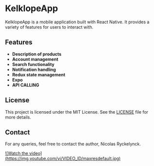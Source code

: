 # KelklopeApp

KelklopeApp is a mobile application built with React Native. It provides a variety of features for users to interact with.

## Features

- **Description of products**
- **Account management**
- **Search functionality**
- **Notification handling**
- **Redux state management**
- **Expo**
- **API CALLING**

## License

This project is licensed under the MIT License. See the [LICENSE](./LICENSE) file for more details.

## Contact

For any queries, feel free to contact the author, Nicolas Ryckelynck.

[![Watch the video]
(https://img.youtube.com/vi/VIDEO_ID/maxresdefault.jpg)](https://youtu.be/V0lFmpiLfG8)
